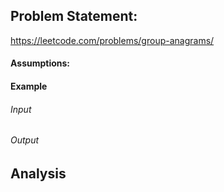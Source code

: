 ## Problem Statement:
https://leetcode.com/problems/group-anagrams/
#### Assumptions:
#### Example
###### Input
###### Output
## Analysis
